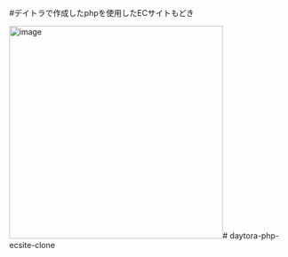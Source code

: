 #デイトラで作成したphpを使用したECサイトもどき

<img width="384" alt="image" src="https://github.com/tomy-web-coordinator/daytora-php-ecsite-clone/assets/132113380/2c580712-dccc-48ca-8336-7696f1eee668"># daytora-php-ecsite-clone
